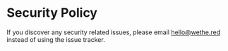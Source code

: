 # Security Policy

If you discover any security related issues, please email hello@wethe.red instead of using the issue tracker.
